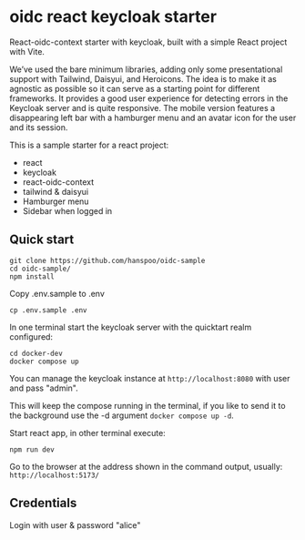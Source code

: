 # oidc react keycloak starter

React-oidc-context starter with keycloak, built with a simple React project with Vite.

We’ve used the bare minimum libraries, adding only some presentational support with Tailwind, Daisyui, and Heroicons.
The idea is to make it as agnostic as possible so it can serve as a starting point for different frameworks.
It provides a good user experience for detecting errors in the Keycloak server and is quite responsive. The mobile version features a disappearing left bar with a hamburger menu and an avatar icon for the user and its session.

This is a sample starter for a react project:

- react
- keycloak
- react-oidc-context
- tailwind & daisyui
- Hamburger menu
- Sidebar when logged in

## Quick start

```
git clone https://github.com/hanspoo/oidc-sample
cd oidc-sample/
npm install
```

Copy .env.sample to .env

```
cp .env.sample .env
```

In one terminal start the keycloak server with the quicktart realm configured:

```
cd docker-dev
docker compose up
```

You can manage the keycloak instance at `http://localhost:8080` with user and pass "admin".

This will keep the compose running in the terminal, if you like to send it
to the background use the -d argument `docker compose up -d`.

Start react app, in other terminal execute:

```
npm run dev
```

Go to the browser at the address shown in the command output, usually: `http://localhost:5173/`

## Credentials

Login with user & password "alice"

